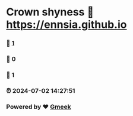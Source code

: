 # Crown shyness :link: https://ennsia.github.io 
### :page_facing_up: [1](https://ennsia.github.io/tag.html) 
### :speech_balloon: 0 
### :hibiscus: 1 
### :alarm_clock: 2024-07-02 14:27:51 
### Powered by :heart: [Gmeek](https://github.com/Meekdai/Gmeek)
